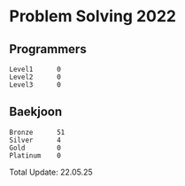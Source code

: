 # Problem Solving 2022

## Programmers
```
Level1		0
Level2		0
Level3		0
```

## Baekjoon
```
Bronze		51
Silver		4
Gold		0
Platinum	0
```

Total Update: 22.05.25
